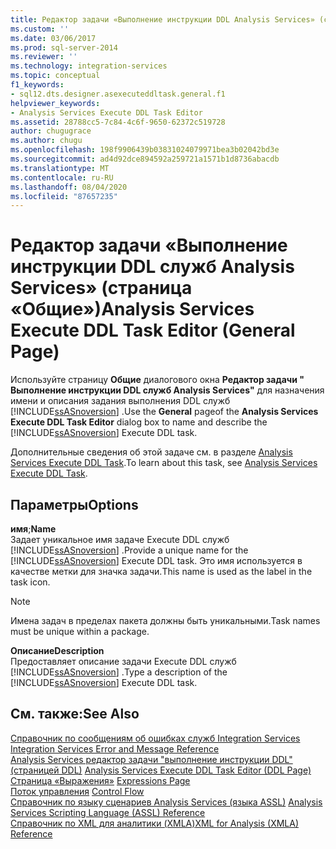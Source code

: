 ```yaml
---
title: Редактор задачи «Выполнение инструкции DDL Analysis Services» (страница «Общие») | Документация Майкрософт
ms.custom: ''
ms.date: 03/06/2017
ms.prod: sql-server-2014
ms.reviewer: ''
ms.technology: integration-services
ms.topic: conceptual
f1_keywords:
- sql12.dts.designer.asexecuteddltask.general.f1
helpviewer_keywords:
- Analysis Services Execute DDL Task Editor
ms.assetid: 28788cc5-7c84-4c6f-9650-62372c519728
author: chugugrace
ms.author: chugu
ms.openlocfilehash: 198f9906439b03831024079971bea3b02042bd3e
ms.sourcegitcommit: ad4d92dce894592a259721a1571b1d8736abacdb
ms.translationtype: MT
ms.contentlocale: ru-RU
ms.lasthandoff: 08/04/2020
ms.locfileid: "87657235"
---
```

# <a name="analysis-services-execute-ddl-task-editor-general-page"></a><span data-ttu-id="bd23a-102">Редактор задачи «Выполнение инструкции DDL служб Analysis Services» (страница «Общие»)</span><span class="sxs-lookup"><span data-stu-id="bd23a-102">Analysis Services Execute DDL Task Editor (General Page)</span></span>
  <span data-ttu-id="bd23a-103">Используйте страницу **Общие** диалогового окна **Редактор задачи " Выполнение инструкции DDL служб Analysis Services"** для назначения имени и описания задания выполнения DDL служб [!INCLUDE[ssASnoversion](../includes/ssasnoversion-md.md)] .</span><span class="sxs-lookup"><span data-stu-id="bd23a-103">Use the **General** pageof the **Analysis Services Execute DDL Task Editor** dialog box to name and describe the [!INCLUDE[ssASnoversion](../includes/ssasnoversion-md.md)] Execute DDL task.</span></span>  
  
 <span data-ttu-id="bd23a-104">Дополнительные сведения об этой задаче см. в разделе [Analysis Services Execute DDL Task](control-flow/analysis-services-execute-ddl-task.md).</span><span class="sxs-lookup"><span data-stu-id="bd23a-104">To learn about this task, see [Analysis Services Execute DDL Task](control-flow/analysis-services-execute-ddl-task.md).</span></span>  
  
## <a name="options"></a><span data-ttu-id="bd23a-105">Параметры</span><span class="sxs-lookup"><span data-stu-id="bd23a-105">Options</span></span>  
 <span data-ttu-id="bd23a-106">**имя**;</span><span class="sxs-lookup"><span data-stu-id="bd23a-106">**Name**</span></span>  
 <span data-ttu-id="bd23a-107">Задает уникальное имя задаче Execute DDL служб [!INCLUDE[ssASnoversion](../includes/ssasnoversion-md.md)] .</span><span class="sxs-lookup"><span data-stu-id="bd23a-107">Provide a unique name for the [!INCLUDE[ssASnoversion](../includes/ssasnoversion-md.md)] Execute DDL task.</span></span> <span data-ttu-id="bd23a-108">Это имя используется в качестве метки для значка задачи.</span><span class="sxs-lookup"><span data-stu-id="bd23a-108">This name is used as the label in the task icon.</span></span>  
  
> [!NOTE]  
>  <span data-ttu-id="bd23a-109">Имена задач в пределах пакета должны быть уникальными.</span><span class="sxs-lookup"><span data-stu-id="bd23a-109">Task names must be unique within a package.</span></span>  
  
 <span data-ttu-id="bd23a-110">**Описание**</span><span class="sxs-lookup"><span data-stu-id="bd23a-110">**Description**</span></span>  
 <span data-ttu-id="bd23a-111">Предоставляет описание задачи Execute DDL служб [!INCLUDE[ssASnoversion](../includes/ssasnoversion-md.md)] .</span><span class="sxs-lookup"><span data-stu-id="bd23a-111">Type a description of the [!INCLUDE[ssASnoversion](../includes/ssasnoversion-md.md)] Execute DDL task.</span></span>  
  
## <a name="see-also"></a><span data-ttu-id="bd23a-112">См. также:</span><span class="sxs-lookup"><span data-stu-id="bd23a-112">See Also</span></span>  
 <span data-ttu-id="bd23a-113">[Справочник по сообщениям об ошибках служб Integration Services](../../2014/integration-services/integration-services-error-and-message-reference.md) </span><span class="sxs-lookup"><span data-stu-id="bd23a-113">[Integration Services Error and Message Reference](../../2014/integration-services/integration-services-error-and-message-reference.md) </span></span>  
 <span data-ttu-id="bd23a-114">[Analysis Services редактор задачи "выполнение инструкции DDL" &#40;страницей DDL&#41;](../../2014/integration-services/analysis-services-execute-ddl-task-editor-ddl-page.md) </span><span class="sxs-lookup"><span data-stu-id="bd23a-114">[Analysis Services Execute DDL Task Editor &#40;DDL Page&#41;](../../2014/integration-services/analysis-services-execute-ddl-task-editor-ddl-page.md) </span></span>  
 <span data-ttu-id="bd23a-115">[Страница «Выражения»](expressions/expressions-page.md) </span><span class="sxs-lookup"><span data-stu-id="bd23a-115">[Expressions Page](expressions/expressions-page.md) </span></span>  
 <span data-ttu-id="bd23a-116">[Поток управления](control-flow/control-flow.md) </span><span class="sxs-lookup"><span data-stu-id="bd23a-116">[Control Flow](control-flow/control-flow.md) </span></span>  
 <span data-ttu-id="bd23a-117">[Справочник по языку сценариев Analysis Services &#40;языка ASSL&#41;](https://docs.microsoft.com/bi-reference/assl/analysis-services-scripting-language-assl-for-xmla) </span><span class="sxs-lookup"><span data-stu-id="bd23a-117">[Analysis Services Scripting Language &#40;ASSL&#41; Reference](https://docs.microsoft.com/bi-reference/assl/analysis-services-scripting-language-assl-for-xmla) </span></span>  
 [<span data-ttu-id="bd23a-118">Справочник по XML для аналитики (XMLA)</span><span class="sxs-lookup"><span data-stu-id="bd23a-118">XML for Analysis  &#40;XMLA&#41; Reference</span></span>](https://docs.microsoft.com/bi-reference/xmla/xml-for-analysis-xmla-reference)  
  
  
